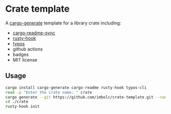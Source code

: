 Crate template
==============

A [cargo-generate][] template for a library crate including:

* [cargo-readme-sync]
* [rusty-hook]
* [typos]
* github actions
* badges
* MIT license

Usage
-----
```bash
cargo install cargo-generate cargo-readme rusty-hook typos-cli
read -p "Enter the crate name: " crate
cargo generate --git https://github.com/imbolc/crate-template.git --name crate
cd ./crate
rusty-hook init
```

[cargo-generate]: https://github.com/cargo-generate/cargo-generate
[cargo-readme-sync]: https://github.com/phaazon/cargo-sync-readme
[rusty-hook]: https://github.com/swellaby/rusty-hook
[typos]: https://github.com/crate-ci/typos 
